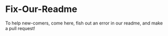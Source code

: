 # Fix-Our-Readme
To help new-comers, come here, fish out an error in our readme, and make a pull request! 
